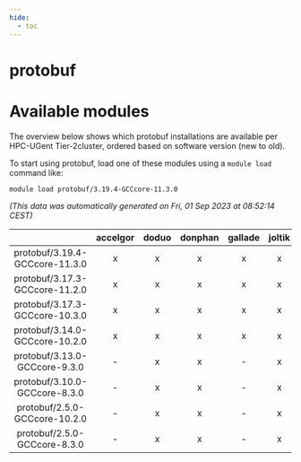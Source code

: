 ```yaml
---
hide:
  - toc
---
```


protobuf
========

# Available modules


The overview below shows which protobuf installations are available per HPC-UGent Tier-2cluster, ordered based on software version (new to old).

To start using protobuf, load one of these modules using a `module load` command like:

```shell
module load protobuf/3.19.4-GCCcore-11.3.0
```

*(This data was automatically generated on Fri, 01 Sep 2023 at 08:52:14 CEST)*  

| |accelgor|doduo|donphan|gallade|joltik|skitty|swalot|victini|
| :---: | :---: | :---: | :---: | :---: | :---: | :---: | :---: | :---: |
|protobuf/3.19.4-GCCcore-11.3.0|x|x|x|x|x|x|x|x|
|protobuf/3.17.3-GCCcore-11.2.0|x|x|x|x|x|x|x|x|
|protobuf/3.17.3-GCCcore-10.3.0|x|x|x|x|x|x|x|x|
|protobuf/3.14.0-GCCcore-10.2.0|x|x|x|x|x|x|x|x|
|protobuf/3.13.0-GCCcore-9.3.0|-|x|x|-|x|x|x|x|
|protobuf/3.10.0-GCCcore-8.3.0|-|x|x|-|x|x|x|x|
|protobuf/2.5.0-GCCcore-10.2.0|-|x|x|-|x|x|x|x|
|protobuf/2.5.0-GCCcore-8.3.0|-|x|x|-|x|x|-|x|
